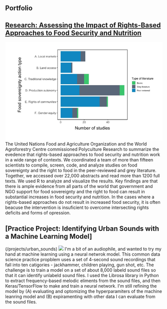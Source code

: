 ## Portfolio

## [Research: Assessing the Impact of Rights-Based Approaches to Food Security and Nutrition](/projects/rights_and_food_security_)
<img src="images/rights_thumbnail.jpg?raw=true"/>
The United Nations Food and Agriculture Organization and the World Agroforestry Centre commissioned Polyculture Research to summarize the evedence that rights-based approaches to food security and nutrition work in a wide range of contexts. We coordinated a team of more than fifteen scientists to compile, screen, code, and analyze studies on food sovereignty and the right to food in the peer-reviewed and grey literature. Together, we accessed over 22,000 abstracts and read more than 1200 full texts. We used R to analyze and visualize the results. Key findings are that there is ample evidence from all parts of the world that government and NGO support for food sovereignty and the right to food can result in substantial increases in food security and nutrition. In the cases where a rights-based approaches do not result in increased food security, it is often beacuse the intervention is insuficient to overcome intersecting rights deficits and forms of opression.  

## [Practice Project: Identifying Urban Sounds with a Machine Learning Model]
(/projects/urban_sounds)
<img src="images/urban_sounds_thumbnail.jpg"/>
I'm a bit of an audiophile, and wanted to try my hand at machine learning using a neural netwrok model.  This common data science practice propblem uses a set of 4-second sound recordings that fall into ten catigories - jackhammer, children playing, gun shot, etc. The challenge is to train a model on a set of about 8,000 labeld sound files so that it can identify unlabeld sound files. I used the Librosa library in Python to extract frequency-based melodic eliments from the sound files, and then Keras/TensorFlow to make and train a neural network. I'm still refining the model by (A) evaluating and optomizing the hyperparamiters of the machine leanring model and (B) expiramenting with other data I can evaluate from the sound files. 
